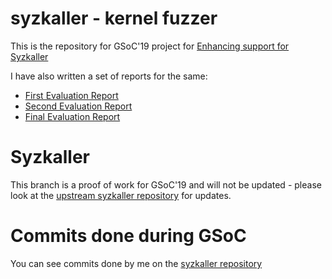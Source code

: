 # syzkaller - kernel fuzzer

This is the repository for GSoC'19 project for [Enhancing support for Syzkaller](http://github.com/google/syzkaller)

I have also written a set of reports for the same:

- [First Evaluation Report](https://blog.netbsd.org/tnf/entry/enhancing_syzkaller_support_for_netbsd)
- [Second Evaluation Report](http://blog.netbsd.org/tnf/entry/enchancing_syzkaller_support_for_netbsd)
- [Final Evaluation Report](http://blog.netbsd.org/tnf/entry/enchancing_syzkaller_support_for_netbsd1)

# Syzkaller

This branch is a proof of work for GSoC'19 and will not be updated - please look at the [upstream syzkaller repository](http://github.com/google/syzkaller) for updates. 

# Commits done during GSoC

You can see commits done by me on the [syzkaller repository](https://github.com/google/syzkaller/commits?author=R3x)

